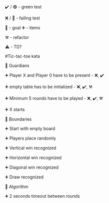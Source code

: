 :heavy_check_mark: / :green_circle:  - green test

:x: / :red_circle: - failing test

:dart: - goal
:heavy_plus_sign: - items

:hammer_and_pick: - refactor

:warning: - TD?

#Tic-tac-toe kata

:dart: Guardians

:heavy_plus_sign: Player X and Player 0 have to be present - :x:, :heavy_check_mark:

:heavy_plus_sign: empty table has to be initialized  - :x:, :heavy_check_mark:, :hammer_and_pick:

:heavy_plus_sign: Minimum 5 rounds have to be played - :x:, :heavy_check_mark:, :hammer_and_pick:

:heavy_plus_sign: X starts


:dart: Boundaries

:heavy_plus_sign: Start with empty board

:heavy_plus_sign: Players place randomly

:heavy_plus_sign: Vertical win recognized

:heavy_plus_sign: Horizontal win recognized

:heavy_plus_sign: Diagonal win recognized

:heavy_plus_sign: Draw recognized


:dart: Algorithm

:heavy_plus_sign: 2 seconds timeout between rounds
